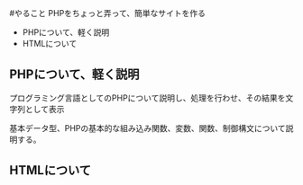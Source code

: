#やること
PHPをちょっと弄って、簡単なサイトを作る

- PHPについて、軽く説明
- HTMLについて


## PHPについて、軽く説明
プログラミング言語としてのPHPについて説明し、処理を行わせ、その結果を文字列として表示

基本データ型、PHPの基本的な組み込み関数、変数、関数、制御構文について説明する。

## HTMLについて

